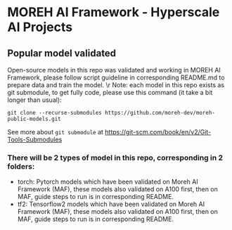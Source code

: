 # MOREH AI Framework - Hyperscale AI Projects
## Popular model validated
Open-source models in this repo was validated and working in MOREH AI Framework, please follow script guideline in corresponding README.md to prepare data and train the model. \r
Note: each model in this repo exists as git submodule, to get fully code, please use this command (it take a bit longer than usual):
```
git clone --recurse-submodules https://github.com/moreh-dev/moreh-public-models.git
```
See more about `git submodule` at https://git-scm.com/book/en/v2/Git-Tools-Submodules


### There will be 2 types of model in this repo, corresponding in 2 folders:
- torch: Pytorch models which have been validated on Moreh AI Framework (MAF), these models also validated on A100 first, then on MAF, guide steps to run is in corresponding README.
- tf2: Tensorflow2 models which have been validated on Moreh AI Framework (MAF), these models also validated on A100 first, then on MAF, guide steps to run is in corresponding README.
